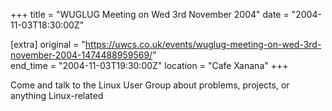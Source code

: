 +++
title = "WUGLUG Meeting on Wed 3rd November 2004"
date = "2004-11-03T18:30:00Z"

[extra]
original = "https://uwcs.co.uk/events/wuglug-meeting-on-wed-3rd-november-2004-1474488959569/"    
end_time = "2004-11-03T19:30:00Z"
location = "Cafe Xanana"
+++

Come and talk to the Linux User Group about problems, projects, or anything Linux-related

